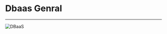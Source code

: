 # Dbaas Genral
----
![DBaaS](https://www.kindpng.com/picc/m/218-2183677_cloud-database-cloud-managed-clipart-png-transparent-png.png)